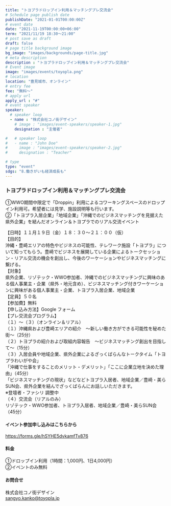 ```yaml
---
title: "トヨプラドロップイン利用＆マッチングプレ交流会"
# Schedule page publish date
publishDate: "2021-01-01T00:00:00Z"
# event date
date: "2021-11-19T00:00:00+06:00"
term: "2021/11/19 18:30～21:00"
# post save as draft
draft: false
# page title background image
bg_image: "images/backgrounds/page-title.jpg"
# meta description
description : "トヨプラドロップイン利用＆マッチングプレ交流会"
# Event image
image: "images/events/toyopla.png"
# location
location: "豊見城市、オンライン"
# entry fee
fee: "無料～"
# apply url
apply_url : "#"
# event speaker
speaker:
  # speaker loop
  - name : "株式会社コノ街デザイン"
    # image : "images/event-speakers/speaker-1.jpg"
    designation : "主催者"

#   # speaker loop
#   - name : "John Doe"
#     image : "images/event-speakers/speaker-2.jpg"
#     designation : "Teacher"

# type
type: "event"
sdgs: "8.働きがいも経済成長も"
---
```


### トヨプラドロップイン利用＆マッチングプレ交流会
①WWO期間中限定で「Droppin」利用によるコワーキングスペースのドロップイン利用可。希望者には見学、施設説明等も行います。  
②「トヨプラ入居企業」「地域企業」「沖縄でのビジネスマッチングを見据えた県外企業」を結んだオンライン＆トヨプラでのリアル交流イベント  
  
【日時】１１月１９日（金）１８：３０～２１：００（仮）  
【目的】  
沖縄・豊崎エリアの特色やビジネスの可能性、テレワーク施設「トヨプラ」について知ってもらう。豊崎でビジネスを展開している企業によるトークセッション・リアル交流の機会を創出し、今後のワーケーションやビジネスマッチングに繋げる。  
【対象】  
県外企業、リゾテック・WWO参加者、沖縄でのビジネスマッチングに興味のある個人事業主・企業（県外・地元含め）、ビジネスマッチング付きワーケーションに興味がある個人事業主・企業、トヨプラ入居企業、地域企業  
【定員】５０名  
【参加費】無料  
【申し込み方法】Google フォーム  
【プレ交流会プログラム】  
（１）～（３）（オンライン＆リアル）  
（１）沖縄県および豊崎エリアの紹介　～新しい働き方ができる可能性を秘めた街～（25分）  
（２）トヨプラの紹介および取組内容報告　～ビジネスマッチング創出を目指して～（15分）  
（３）入居会員や地域企業、県外企業によるざっくばらんなトークタイム「トヨプラわいがや会」  
「沖縄で仕事をすることのメリット・デメリット」「ここに企業立地を決めた理由」（45分）  
「ビジネスマッチングの現状」などなどトヨプラ入居者、地域企業／豊崎・美らSUN会、県外企業を結んでざっくばらんにお話しいただきます。  
※登壇者・ファシリ 調整中  
（４）交流会（リアルのみ）  
リゾテック・WWO参加者、トヨプラ入居者、地域企業／豊崎・美らSUN会（45分）  
  
#### イベント参加申し込みはこちらから
https://forms.gle/hSYHE5dvkamfTv876  
  
#### 料金
①ドロップイン利用（1時間：1,000円、1日4,000円）  
②イベントのみ無料  
  
#### お問合せ
株式会社コノ街デザイン  
sangyo.kanko@toyopla.jp